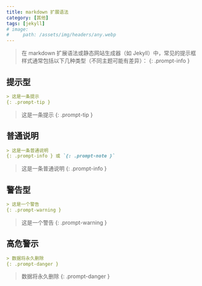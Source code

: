 ```yaml
---
title: markdown 扩展语法
category: [其他]
tags: [jekyll]
# image:
#     path: /assets/img/headers/any.webp
---
```


> 在 markdown 扩展语法或静态网站生成器（如 Jekyll）中，常见的提示框样式通常包括以下几种类型（不同主题可能有差异）：
{: .prompt-info }

## 提示型

```markdown
> 这是一条提示
{: .prompt-tip }
```
> 这是一条提示
{: .prompt-tip }

## 普通说明

```markdown
> 这是一条普通说明
{: .prompt-info } 或 `{: .prompt-note }`
```
> 这是一条普通说明
{: .prompt-info }

## 警告型

```markdown
> 这是一个警告
{: .prompt-warning }
```
> 这是一个警告
{: .prompt-warning }

## 高危警示

```markdown
> 数据将永久删除
{: .prompt-danger }
```
> 数据将永久删除
{: .prompt-danger }
